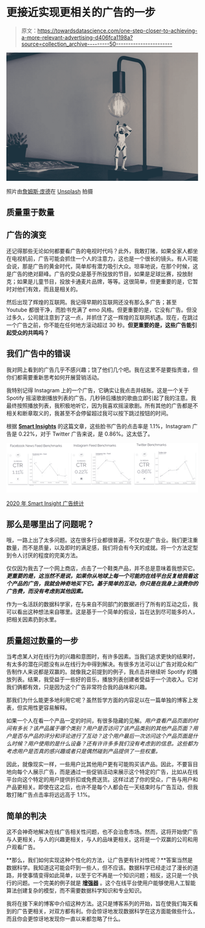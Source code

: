 # 更接近实现更相关的广告的一步

> 原文：<https://towardsdatascience.com/one-step-closer-to-achieving-a-more-relevant-advertising-d406fca1198a?source=collection_archive---------50----------------------->

![](img/be21cdc3d98fd422acb2ffacf9a8a8db.png)

照片由[詹姆斯·庞德](https://unsplash.com/@jamesponddotco?utm_source=unsplash&utm_medium=referral&utm_content=creditCopyText)在 [Unsplash](/s/photos/idea?utm_source=unsplash&utm_medium=referral&utm_content=creditCopyText) 拍摄

## 质量重于数量

## 广告的演变

还记得那些无论如何都要看广告的电视时代吗？此外，我敢打赌，如果全家人都坐在电视机前，广告可能会抓住一个人的注意力，这也是一个很长的镜头。有人可能会说，那是广告的黄金时代，简单却有潜力吸引大众。坦率地说，在那个时候，这是广告的绝对巅峰。广告的受众是基于所投放的节目，如果是足球比赛，投放耐克；如果是儿童节目，投放卡通麦片品牌，等等。这很简单，但更重要的是，它暂时对他们有效，而且是相关的。

然后出现了辉煌的互联网。我记得早期的互联网还没有那么多广告；甚至 Youtube 都很干净，而脸书充满了 emo 风格。但更重要的是，它没有广告。但没过多久，公司就注意到了这一点，并抓住了这一辉煌的互联网机遇。现在，在跳过一个广告之前，你不能在任何地方滚动超过 30 秒。**但更重要的是，这些广告能引起受众的共鸣吗？**

## 我们广告中的错误

我对网上看到的广告几乎不感兴趣；饶了他们几个吧。我在这里不是要指责谁，但你们都需要重新思考如何开展营销活动。

我特别记得 Instagram 上的一个广告，它确实让我点击并结账。这是一个关于 Spotify 摇滚歌剧播放列表的广告。几秒钟后播放的歌曲立即引起了我的注意。我最终按照播放列表，我积极地听它，因为我喜欢摇滚歌剧。所有其他的广告都是不相关和断章取义的，我甚至不会停留超过我可以按下跳过按钮的时间。

根据 [**Smart Insights**](https://www.smartinsights.com/internet-advertising/internet-advertising-analytics/display-advertising-clickthrough-rates/) 的这篇文章，这些脸书广告的点击率是 1.1%，Instagram 广告是 0.22%，对于 Twitter 广告来说，是 0.86%。这太低了。

![](img/e7d318f2c547c5d1854b843db670096b.png)

[2020 年 Smart Insight 广告统计](https://www.smartinsights.com/internet-advertising/internet-advertising-analytics/display-advertising-clickthrough-rates/)

## 那么是哪里出了问题呢？

哦，一路上出了太多问题。这在很多行业都很普遍，不仅仅是广告业。我们更注重数量，而不是质量，以及即时的满足感，我们将会有今天的成就。将一个方法定型到令人讨厌的程度的完美方法。

仅仅因为我去了一个网上商店，点击了一个鞋类产品，并不总是意味着我想买它。 ***更重要的是，这当然不是说，如果你从地球上每一个可能的在线平台反复给我看这个产品的广告，我就会神奇地买下它。基于简单的互动，你只是在我身上浪费你的广告费，而没有考虑到其他因素。***

作为一名活跃的数据科学家，在与来自不同部门的数据进行了所有的互动之后，我可以看出这种想法来自哪里。这是基于一个简单的假设，旨在达到尽可能多的人，把相关因素扔到水里。

## **质量超过数量的一步**

当考虑某人对在线行为的兴趣和意图时，有许多因素。当我们追求更快的结果时，有太多的潜在问题没有从在线行为中得到解决。有很多方法可以让广告对观众和广告制作人来说都是双赢的。就像我之前提到的例子，我点击并继续听 Spotify 的播放列表。结果，我受益于一些好的音乐，播放列表创建者受益于一个流收入。它对我们俩都有效，只是因为这个广告非常符合我的品味和兴趣。

那我们为什么能更多地利用它呢？虽然哲学方面的内容足以在一篇单独的博客上发表，但实用性更容易解释。

如果一个人在看一个产品一定的时间，有很多隐藏的见解。*用户查看产品页面的时间有多长？该产品属于哪个类别？用户是否访问了该产品类别的其他产品页面？用户是否与产品的评分和评论进行了互动？这个用户最后一次访问这个产品页面是什么时候？用户使用的是什么设备？还有许许多多我们没有考虑到的信息。这些都为考虑用户是否真的感兴趣或者只是偶然碰到产品提供了一些权重。*

因此，就像现实一样，一些用户比其他用户更有可能购买该产品。因此，不要盲目地向每个人展示广告，而是通过一些促销活动来展示这个特定的广告，比如从在线平台向这个特定的用户提供折扣或免费送货。这样过滤了你的受众，广告与用户和产品更相关。即使在这之后，也许不是每个人都会在一天结束时与广告互动，但我敢打赌广告点击率将远远高于 1.1%。

## 简单的判决

这不会神奇地解决在线广告相关性问题，也不会治愈市场。然而，这将开始使广告与人更相关，与人的兴趣更相关，与人的品味更相关。这将是一个双赢的公司和用户观看广告。

**那么，我们如何实现这种个性化的方法，让广告更有针对性呢？**答案当然是数据科学。我知道这可能会吓到一些人，但不应该。数据科学已经走过了漫长的道路，并使事情变得如此简单，以至于它不再是一个知识问题；相反，这只是一个执行的问题。一个完美的例子就是 [**增强器**](https://enhencer.com/) 。这个在线平台使用户能够使用人工智能算法创建复杂的模型，而不需要数据科学知识和专业知识。

我将在接下来的博客中介绍这种方法。这只是博客系列的开始，旨在使我们每天看到的广告更相关，对双方都有利。你会惊讶地发现数据科学在这方面能做些什么，而且你会更惊讶地发现你一直以来都忽略了什么。